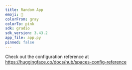 ```yaml
---
title: Random App
emoji: 👀
colorFrom: gray
colorTo: pink
sdk: gradio
sdk_version: 3.43.2
app_file: app.py
pinned: false
---
```


Check out the configuration reference at https://huggingface.co/docs/hub/spaces-config-reference
